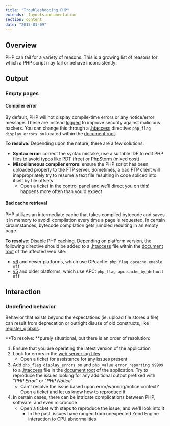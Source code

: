 ```yaml
---
title: "Troubleshooting PHP"
extends: _layouts.documentation
section: content
date: "2015-01-09"
---
```


## Overview

PHP can fail for a variety of reasons. This is a growing list of reasons for which a PHP script may fail or behave inconsistently:

## Output

### Empty pages

#### Compiler error

By default, PHP will not display compile-time errors or any notice/error message. These are instead [logged](/docs/web-content/accessing-page-views-and-error-messages/ "Accessing web page views and error messages") to improve security against malicious hackers. You can change this through a [.htaccess](/docs/guides/htaccess-guide/ ".htaccess Guide") directive: `php_flag display_errors on` located within the [document root](/docs/web-content/where-is-site-content-served-from/ "Where is site content served from?").

**To resolve:** Depending upon the nature, there are a few solutions:

- **Syntax error**: correct the syntax mistake, use a suitable IDE to edit PHP files to avoid typos like [PDT](https://eclipse.org/pdt/) (free) or [PhpStorm](https://www.jetbrains.com/phpstorm/) (mixed cost)
- **Miscellaneous compiler errors**: ensure the PHP script has been uploaded properly to the FTP server. Sometimes, a bad FTP client will inappropriately try to resume a text file resulting in code spliced into itself by file offsets
    - Open a ticket in the [control panel](/docs/control-panel/logging-into-the-control-panel/ "Logging into the control panel") and we'll direct you on this! happens more often than you'd expect

#### Bad cache retrieval

PHP utilizes an intermediate cache that takes compiled bytecode and saves it in memory to avoid  compilation every time a page is requested. In certain circumstances, bytecode compilation gets jumbled resulting in an empty page.

**To resolve**: Disable PHP caching. Depending on platform version, the following directive should be added to a [.htaccess](/docs/guides/htaccess-guide/ ".htaccess Guide") file within the [document root](/docs/web-content/where-is-site-content-served-from/ "Where is site content served from?") of the affected web site:

- [v6](/docs/platform/determining-platform-version/) and newer platforms, which use OPcache: `php_flag opcache.enable off`
- [v5](/docs/platform/determining-platform-version/) and older platforms, which use APC: `php_flag apc.cache_by_default off`

## Interaction

### Undefined behavior

Behavior that exists beyond the expectations (ie. upload file stores a file) can result from deprecation or outright disuse of old constructs, like [register\_globals](http://php.net/manual/en/security.globals.php).

**To resolve: **purely situational, but there is an order of resolution:

1. Ensure that you are operating the latest version of the application
2. Look for errors in the [web server log files](/docs/web-content/accessing-page-views-and-error-messages/ "Accessing web page views and error messages")
    - Open a ticket for assistance for any issues present
3. Add `php_flag display_errors on` and `php_value error_reporting 99999` to a [.htaccess](/docs/guides/htaccess-guide/ ".htaccess Guide") file in the [document root](/docs/web-content/where-is-site-content-served-from/ "Where is site content served from?") of the application. Try to reproduce the issues looking for any additional output prefixed with "_PHP Error_" or "_PHP Notice_"
    - Can't resolve the issue based upon error/warning/notice context? Open a ticket and let us know how to reproduce it
4. In certain cases, there can be intricate complications between PHP, software, and even microcode
    - Open a ticket with steps to reproduce the issue, and we'll look into it
        - In the past, issues have ranged from unexpected Zend Engine interaction to CPU abnormalities
